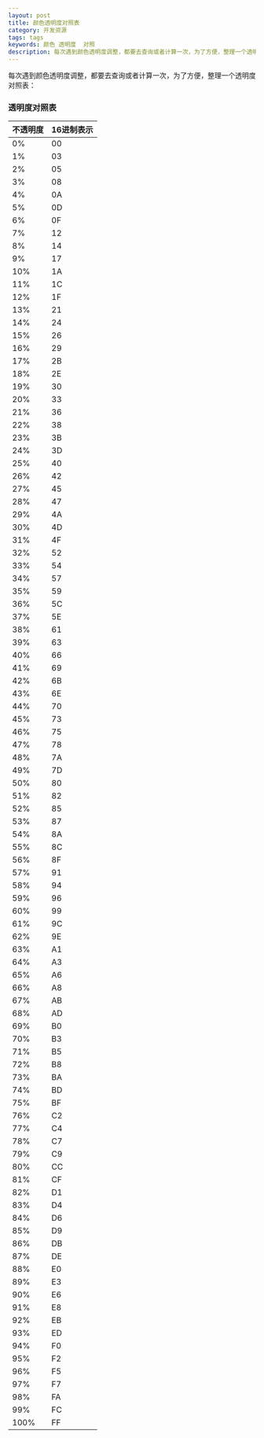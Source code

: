 ```yaml
---
layout: post
title: 颜色透明度对照表
category: 开发资源
tags: tags
keywords: 颜色 透明度  对照
description: 每次遇到颜色透明度调整，都要去查询或者计算一次，为了方便，整理一个透明度对照表
---
```


每次遇到颜色透明度调整，都要去查询或者计算一次，为了方便，整理一个透明度对照表：


### 透明度对照表

| 不透明度 | 16进制表示 |
|----------|------------|
| 0%       | 00         |
| 1%       | 03         |
| 2%       | 05         |
| 3%       | 08         |
| 4%       | 0A         |
| 5%       | 0D         |
| 6%       | 0F         |
| 7%       | 12         |
| 8%       | 14         |
| 9%       | 17         |
| 10%      | 1A         |
| 11%      | 1C         |
| 12%      | 1F         |
| 13%      | 21         |
| 14%      | 24         |
| 15%      | 26         |
| 16%      | 29         |
| 17%      | 2B         |
| 18%      | 2E         |
| 19%      | 30         |
| 20%      | 33         |
| 21%      | 36         |
| 22%      | 38         |
| 23%      | 3B         |
| 24%      | 3D         |
| 25%      | 40         |
| 26%      | 42         |
| 27%      | 45         |
| 28%      | 47         |
| 29%      | 4A         |
| 30%      | 4D         |
| 31%      | 4F         |
| 32%      | 52         |
| 33%      | 54         |
| 34%      | 57         |
| 35%      | 59         |
| 36%      | 5C         |
| 37%      | 5E         |
| 38%      | 61         |
| 39%      | 63         |
| 40%      | 66         |
| 41%      | 69         |
| 42%      | 6B         |
| 43%      | 6E         |
| 44%      | 70         |
| 45%      | 73         |
| 46%      | 75         |
| 47%      | 78         |
| 48%      | 7A         |
| 49%      | 7D         |
| 50%      | 80         |
| 51%      | 82         |
| 52%      | 85         |
| 53%      | 87         |
| 54%      | 8A         |
| 55%      | 8C         |
| 56%      | 8F         |
| 57%      | 91         |
| 58%      | 94         |
| 59%      | 96         |
| 60%      | 99         |
| 61%      | 9C         |
| 62%      | 9E         |
| 63%      | A1         |
| 64%      | A3         |
| 65%      | A6         |
| 66%      | A8         |
| 67%      | AB         |
| 68%      | AD         |
| 69%      | B0         |
| 70%      | B3         |
| 71%      | B5         |
| 72%      | B8         |
| 73%      | BA         |
| 74%      | BD         |
| 75%      | BF         |
| 76%      | C2         |
| 77%      | C4         |
| 78%      | C7         |
| 79%      | C9         |
| 80%      | CC         |
| 81%      | CF         |
| 82%      | D1         |
| 83%      | D4         |
| 84%      | D6         |
| 85%      | D9         |
| 86%      | DB         |
| 87%      | DE         |
| 88%      | E0         |
| 89%      | E3         |
| 90%      | E6         |
| 91%      | E8         |
| 92%      | EB         |
| 93%      | ED         |
| 94%      | F0         |
| 95%      | F2         |
| 96%      | F5         |
| 97%      | F7         |
| 98%      | FA         |
| 99%      | FC         |
| 100%     | FF         |